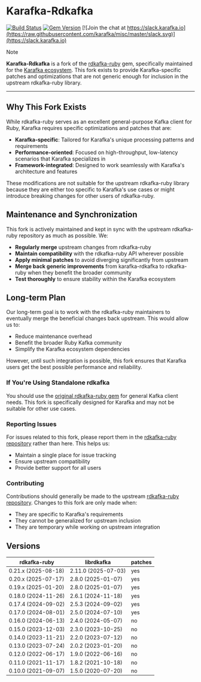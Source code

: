 # Karafka-Rdkafka

[![Build Status](https://github.com/karafka/karafka-rdkafka/actions/workflows/ci_linux_ubuntu_x86_64_gnu.yml/badge.svg)](https://github.com/karafka/karafka-rdkafka/actions/workflows/ci_linux_x86_64_gnu.yml)
[![Gem Version](https://badge.fury.io/rb/karafka-rdkafka.svg)](https://badge.fury.io/rb/karafka-rdkafka)
[![Join the chat at https://slack.karafka.io](https://raw.githubusercontent.com/karafka/misc/master/slack.svg)](https://slack.karafka.io)

> [!NOTE]
> **Karafka-Rdkafka** is a fork of the [rdkafka-ruby](https://github.com/karafka/rdkafka-ruby) gem, specifically maintained for the [Karafka ecosystem](https://karafka.io). This fork exists to provide Karafka-specific patches and optimizations that are not generic enough for inclusion in the upstream rdkafka-ruby library.

---

## Why This Fork Exists

While rdkafka-ruby serves as an excellent general-purpose Kafka client for Ruby, Karafka requires specific optimizations and patches that are:

- **Karafka-specific**: Tailored for Karafka's unique processing patterns and requirements
- **Performance-oriented**: Focused on high-throughput, low-latency scenarios that Karafka specializes in
- **Framework-integrated**: Designed to work seamlessly with Karafka's architecture and features

These modifications are not suitable for the upstream rdkafka-ruby library because they are either too specific to Karafka's use cases or might introduce breaking changes for other users of rdkafka-ruby.

## Maintenance and Synchronization

This fork is actively maintained and kept in sync with the upstream rdkafka-ruby repository as much as possible. We:

- **Regularly merge** upstream changes from rdkafka-ruby
- **Maintain compatibility** with the rdkafka-ruby API wherever possible
- **Apply minimal patches** to avoid diverging significantly from upstream
- **Merge back generic improvements** from karafka-rdkafka to rdkafka-ruby when they benefit the broader community
- **Test thoroughly** to ensure stability within the Karafka ecosystem

## Long-term Plan

Our long-term goal is to work with the rdkafka-ruby maintainers to eventually merge the beneficial changes back upstream. This would allow us to:

- Reduce maintenance overhead
- Benefit the broader Ruby Kafka community
- Simplify the Karafka ecosystem dependencies

However, until such integration is possible, this fork ensures that Karafka users get the best possible performance and reliability.

### If You're Using Standalone rdkafka

You should use the [original rdkafka-ruby gem](https://github.com/karafka/rdkafka-ruby) for general Kafka client needs. This fork is specifically designed for Karafka and may not be suitable for other use cases.

### Reporting Issues

For issues related to this fork, please report them in the [rdkafka-ruby repository](https://github.com/karafka/rdkafka-ruby/issues) rather than here. This helps us:

- Maintain a single place for issue tracking
- Ensure upstream compatibility
- Provide better support for all users

### Contributing

Contributions should generally be made to the upstream [rdkafka-ruby repository](https://github.com/karafka/rdkafka-ruby). Changes to this fork are only made when:

- They are specific to Karafka's requirements
- They cannot be generalized for upstream inclusion
- They are temporary while working on upstream integration

## Versions

| rdkafka-ruby | librdkafka | patches |
|-|-|-|
| 0.21.x (2025-08-18) | 2.11.0 (2025-07-03)  | yes |
| 0.20.x (2025-07-17) | 2.8.0  (2025-01-07)  | yes |
| 0.19.x (2025-01-20) | 2.8.0  (2025-01-07)  | yes |
| 0.18.0 (2024-11-26) | 2.6.1  (2024-11-18)  | yes |
| 0.17.4 (2024-09-02) | 2.5.3  (2024-09-02)  | yes |
| 0.17.0 (2024-08-01) | 2.5.0  (2024-07-10)  | yes |
| 0.16.0 (2024-06-13) | 2.4.0  (2024-05-07)  | no  |
| 0.15.0 (2023-12-03) | 2.3.0  (2023-10-25)  | no  |
| 0.14.0 (2023-11-21) | 2.2.0  (2023-07-12)  | no  |
| 0.13.0 (2023-07-24) | 2.0.2  (2023-01-20)  | no  |
| 0.12.0 (2022-06-17) | 1.9.0  (2022-06-16)  | no  |
| 0.11.0 (2021-11-17) | 1.8.2  (2021-10-18)  | no  |
| 0.10.0 (2021-09-07) | 1.5.0  (2020-07-20)  | no  |
